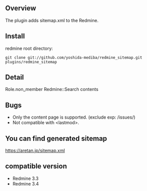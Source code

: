 ## Overview

The plugin adds sitemap.xml to the Redmine.

## Install

redmine root directory:

    git clone git://github.com/yoshida-mediba/redmine_sitemap.git plugins/redmine_sitemap

## Detail

Role.non_member Redmine::Search contents

## Bugs

* Only the content page is supported. (exclude exp: /issues/)
* Not compatible with &lt;lastmod&gt;.

## You can find generated sitemap

https://aretan.jp/sitemap.xml

## compatible version

* Redmine 3.3
* Redmine 3.4
